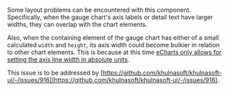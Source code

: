 Some layout problems can be encountered with this component. Specifically, when the gauge chart's
axis labels or detail text have larger widths, they can overlap with the chart elements.

Also, when the containing element of the gauge chart has either of a small calculated `width` and
`height`, its axis width could become bulkier in relation to other chart elements. This is because
at this time [eCharts only allows for setting the axis line width in absolute units](https://echarts.apache.org/en/option.html#series-gauge.axisLine.lineStyle.width).

This issue is to be addressed by [https://github.com/khulnasoft/khulnasoft-ui/-/issues/916](https://github.com/khulnasoft/khulnasoft-ui/-/issues/916).
